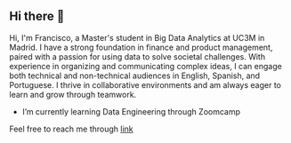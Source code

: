 ## Hi there 👋

Hi, I'm Francisco, a Master's student in Big Data Analytics at UC3M in Madrid. I have a strong foundation in finance and product management, paired with a passion for using data to solve societal challenges. With experience in organizing and communicating complex ideas, I can engage both technical and non-technical audiences in English, Spanish, and Portuguese. I thrive in collaborative environments and am always eager to learn and grow through teamwork.

- I’m currently learning Data Engineering through Zoomcamp

Feel free to reach me through [link](https://www.linkedin.com/in/francisco-wagner/)
